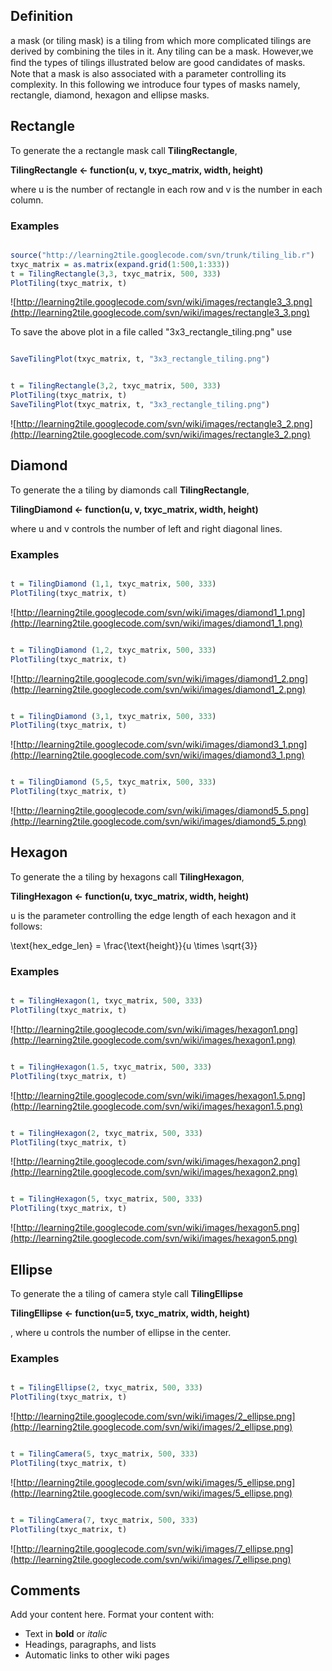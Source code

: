 ## Definition ##
a mask (or tiling mask) is a tiling from which more complicated tilings are derived by combining the tiles in it. Any tiling can be a mask.  However,we ﬁnd the types of tilings illustrated below are good candidates of masks. Note that a mask is also associated with a parameter controlling its complexity. In this following we introduce four types of masks namely, rectangle, diamond, hexagon and ellipse masks.

## Rectangle ##
To generate the a rectangle mask call **TilingRectangle**,

**TilingRectangle <- function(u, v, txyc\_matrix, width, height)**

where u is the number of rectangle in each row and v is the number in each column.

### Examples ###

```R

source("http://learning2tile.googlecode.com/svn/trunk/tiling_lib.r")
txyc_matrix = as.matrix(expand.grid(1:500,1:333))
t = TilingRectangle(3,3, txyc_matrix, 500, 333)
PlotTiling(txyc_matrix, t)
```
![http://learning2tile.googlecode.com/svn/wiki/images/rectangle3_3.png](http://learning2tile.googlecode.com/svn/wiki/images/rectangle3_3.png)

To save the above plot in a file called "3x3\_rectangle\_tiling.png" use
```R

SaveTilingPlot(txyc_matrix, t, "3x3_rectangle_tiling.png")
```

```R

t = TilingRectangle(3,2, txyc_matrix, 500, 333)
PlotTiling(txyc_matrix, t)
SaveTilingPlot(txyc_matrix, t, "3x3_rectangle_tiling.png")
```
![http://learning2tile.googlecode.com/svn/wiki/images/rectangle3_2.png](http://learning2tile.googlecode.com/svn/wiki/images/rectangle3_2.png)


## Diamond ##
To generate the a tiling by diamonds call **TilingRectangle**,

**TilingDiamond <- function(u, v, txyc\_matrix, width, height)**

where u and v controls the number of left and right diagonal lines.

### Examples ###
```R

t = TilingDiamond (1,1, txyc_matrix, 500, 333)
PlotTiling(txyc_matrix, t)
```
![http://learning2tile.googlecode.com/svn/wiki/images/diamond1_1.png](http://learning2tile.googlecode.com/svn/wiki/images/diamond1_1.png)

```R

t = TilingDiamond (1,2, txyc_matrix, 500, 333)
PlotTiling(txyc_matrix, t)
```
![http://learning2tile.googlecode.com/svn/wiki/images/diamond1_2.png](http://learning2tile.googlecode.com/svn/wiki/images/diamond1_2.png)


```R

t = TilingDiamond (3,1, txyc_matrix, 500, 333)
PlotTiling(txyc_matrix, t)
```
![http://learning2tile.googlecode.com/svn/wiki/images/diamond3_1.png](http://learning2tile.googlecode.com/svn/wiki/images/diamond3_1.png)

```R

t = TilingDiamond (5,5, txyc_matrix, 500, 333)
PlotTiling(txyc_matrix, t)
```
![http://learning2tile.googlecode.com/svn/wiki/images/diamond5_5.png](http://learning2tile.googlecode.com/svn/wiki/images/diamond5_5.png)


## Hexagon ##
To generate the a tiling by hexagons call **TilingHexagon**,

**TilingHexagon <- function(u, txyc\_matrix, width, height)**

u is the parameter controlling the edge length of each hexagon and it follows:

\text{hex\_edge\_len} = \frac{\text{height}}{u \times \sqrt{3}}

### Examples ###
```R

t = TilingHexagon(1, txyc_matrix, 500, 333)
PlotTiling(txyc_matrix, t)
```
![http://learning2tile.googlecode.com/svn/wiki/images/hexagon1.png](http://learning2tile.googlecode.com/svn/wiki/images/hexagon1.png)

```R

t = TilingHexagon(1.5, txyc_matrix, 500, 333)
PlotTiling(txyc_matrix, t)
```
![http://learning2tile.googlecode.com/svn/wiki/images/hexagon1.5.png](http://learning2tile.googlecode.com/svn/wiki/images/hexagon1.5.png)

```R

t = TilingHexagon(2, txyc_matrix, 500, 333)
PlotTiling(txyc_matrix, t)
```
![http://learning2tile.googlecode.com/svn/wiki/images/hexagon2.png](http://learning2tile.googlecode.com/svn/wiki/images/hexagon2.png)

```R

t = TilingHexagon(5, txyc_matrix, 500, 333)
PlotTiling(txyc_matrix, t)
```
![http://learning2tile.googlecode.com/svn/wiki/images/hexagon5.png](http://learning2tile.googlecode.com/svn/wiki/images/hexagon5.png)

## Ellipse ##
To generate the a tiling of camera style call **TilingEllipse**

**TilingEllipse <- function(u=5, txyc\_matrix, width, height)**

, where u controls the number of ellipse in the center.

### Examples ###

```R

t = TilingEllipse(2, txyc_matrix, 500, 333)
PlotTiling(txyc_matrix, t)
```
![http://learning2tile.googlecode.com/svn/wiki/images/2_ellipse.png](http://learning2tile.googlecode.com/svn/wiki/images/2_ellipse.png)

```R

t = TilingCamera(5, txyc_matrix, 500, 333)
PlotTiling(txyc_matrix, t)
```
![http://learning2tile.googlecode.com/svn/wiki/images/5_ellipse.png](http://learning2tile.googlecode.com/svn/wiki/images/5_ellipse.png)


```R

t = TilingCamera(7, txyc_matrix, 500, 333)
PlotTiling(txyc_matrix, t)
```
![http://learning2tile.googlecode.com/svn/wiki/images/7_ellipse.png](http://learning2tile.googlecode.com/svn/wiki/images/7_ellipse.png)

## Comments ##
Add your content here.  Format your content with:
  * Text in **bold** or _italic_
  * Headings, paragraphs, and lists
  * Automatic links to other wiki pages
